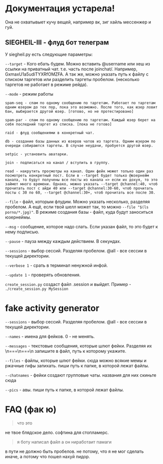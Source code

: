 # Документация устарела!
Она не охватывыет кучу вещей, например вк, зиг хайль мессенжер и гуй.
## SIEGHEIL-III - флуд бот телеграм

У siegheil.py есть следующие параметры:

`--target` - Кого ебать будем. Можно вставить @username или хеш из ссылки на приватный чат. т.е. часть после joinchat/. Например, GxmaxU1a5udiTYXRfOMZFA. А так же, можно указать путь к файлу с списком таргетов или разделить таргеты пробелом. (несколько таргетов не работает в режиме рейда).

`--mode` - режим работы

    spam-seq - спам по одному сообщению по таргетам. Работает по таргетам одним юзером до тех пор, пока это возможно. После того, как юзер ловит бан, выбирается другой юзер. [готово, но не протестировано]

    spam-par - спам по одному сообщению по таргетам. Каждый юзер берет на себя последний таргет из списка. [пока не готово]

    raid - флуд сообщениями в конкретный чат.
     
    db - создание базы данных из юзеров чатов из таргета. Одним юзером по очереди собираются таргеты. В случае неудачи, пробуется другой юзер.

    setpic - установить аватарки. 

    join - подписаться на канал / вступить в группу.

    read - накрутить просмотры на канал. Один фейк может только один раз посмотреть конкретный пост. Если в --target будет только @юзернейм канала, то будут получены все посты из канала => если их дохуя, то это займет много времени. Однако, можно указать --target @channel:40, чтоб прочитать пост с айди 40 или --target @channel:30-60, чтоб прочитать посты с 30 по 60, --target @channel:30+, чтоб прочитать все после 30.

`--file` - файл, которым флудим. Можно указать несколько, разделяя пробелом. А ещё, если твой шелл может так, то можно `--file "$(ls porno/*.jpg)"`. В режиме создания базы - файл, куда будут заноситься юзернеймы.

`--msg` - сообщение, которое надо слать. Если указан файл, то это будет к нему подписью.

`--pause` - пауза между каждым действием. В секундах.

`--sessions` - выбор сессий. Разделяя пробелом. @all - все сессии в текущей директории.

`--verbose 1` - срать в терминал ненужной инфой.

`--update 1` - проверять обновления.


`create_session.py` создаст файл .session и выйдет. Пример - `./create_session.py MySession`

# fake activity generator 

`--sessions` - выбор сессий. Разделяя пробелом. @all - все сессии в текущей директории.

`--names` - имена для фейков. 0 - не менять.

`--messages` - текстовые сообщения, которые шлют фейки. Разделяя их \n===\n===\n запишите в файл, путь к которому укажите.

`--files` - файлы, которые шлют фейки. сюда можно всякие мемы и ржачные гифы запихать. пиши путь к папке, в которой лежат файлы.

`--chatnames` - фейки создают групповые чаты. названия для них скиньте сюда

`--pics` - авы. пиши путь к папке, в которой лежат файлы.
# FAQ (фак ю)

> что это

не твое блядское дело. софтина для стопламерс.

> я боту написал файл а он ниработаит памаги

в пути не должно быть пробелов. не потому, что я не мог сделать иначе, а потому что пошел нахуй пидор.

